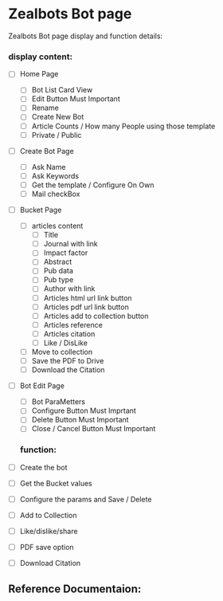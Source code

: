 # Zealbots Bot page

Zealbots Bot page display and function details:

### display content:

- [ ] Home Page
  - [ ] Bot List Card View
  - [ ] Edit Button Must Important
  - [ ] Rename
  - [ ] Create New Bot
  - [ ] Article Counts / How many People using those template
  - [ ] Private / Public

- [ ] Create Bot Page
  - [ ] Ask Name
  - [ ] Ask Keywords
  - [ ] Get the template / Configure On Own
  - [ ] Mail checkBox

- [ ] Bucket Page
  - [ ] articles content
       - [ ] Title 
       - [ ] Journal with link
       - [ ] Impact factor
       - [ ] Abstract 
       - [ ] Pub data
       - [ ] Pub type
       - [ ] Author with link
       - [ ] Articles html url link button
       - [ ] Articles pdf url link button
       - [ ] Articles add to collection button
       - [ ] Articles reference
       - [ ] Articles citation
       - [ ] Like / DisLike

  - [ ] Move to collection
  - [ ] Save the PDF to Drive
  - [ ] Download the Citation

- [ ] Bot Edit Page
  - [ ] Bot ParaMetters
  - [ ] Configure Button Must Imprtant
  - [ ] Delete Button Must Important
  - [ ] Close / Cancel Button Must Important

  ### function:
 - [ ] Create the bot
 - [ ] Get the Bucket values
 - [ ] Configure the params and Save / Delete
 - [ ] Add to Collection
 - [ ] Like/dislike/share
 - [ ] PDF save option
 - [ ] Download Citation

  
  ## Reference Documentaion:
